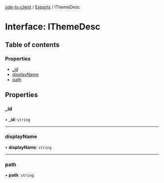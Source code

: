 [ode-ts-client](../README.md) / [Exports](../modules.md) / IThemeDesc

# Interface: IThemeDesc

## Table of contents

### Properties

- [\_id](IThemeDesc.md#_id)
- [displayName](IThemeDesc.md#displayname)
- [path](IThemeDesc.md#path)

## Properties

### \_id

• **\_id**: `string`

___

### displayName

• **displayName**: `string`

___

### path

• **path**: `string`
